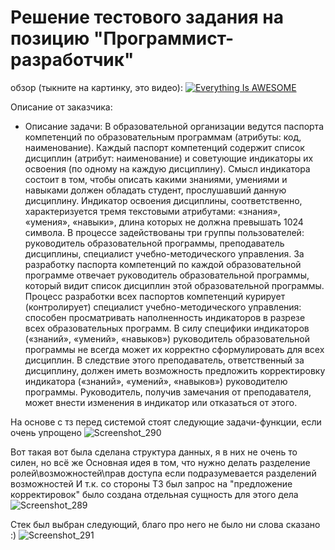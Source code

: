 # Решение тестового задания на позицию "Программист-разработчик"

обзор (тыкните на картинку, это видео):
[![Everything Is AWESOME](https://img.youtube.com/vi/StTqXEQ2l-Y/0.jpg)](https://youtu.be/cCHwpvTR4CQ "OMG")


Описание от заказчика:
- Описание задачи:
В образовательной организации ведутся паспорта компетенций по образовательным программам
(атрибуты: код, наименование). Каждый паспорт компетенций содержит список дисциплин (атрибут:
наименование) и советующие индикаторы их освоения (по одному на каждую дисциплину). Смысл
индикатора состоит в том, чтобы описать какими знаниями, умениями и навыками должен обладать студент,
прослушавший данную дисциплину. Индикатор освоения дисциплины, соответственно, характеризуется
тремя текстовыми атрибутами: «знания», «умения», «навыки», длина которых не должна превышать 1024
символа.
В процессе задействованы три группы пользователей: руководитель образовательной программы,
преподаватель дисциплины, специалист учебно-методического управления.
За разработку паспорта компетенций по каждой образовательной программе отвечает руководитель
образовательной программы, который видит список дисциплин этой образовательной программы. Процесс
разработки всех паспортов компетенций курирует (контролирует) специалист учебно-методического
управления: способен просматривать наполненность индикаторов в разрезе всех образовательных программ.
В силу специфики индикаторов («знаний», «умений», «навыков») руководитель образовательной
программы не всегда может их корректно сформулировать для всех дисциплин. В следствие этого
преподаватель, ответственный за дисциплину, должен иметь возможность предложить корректировку
индикатора («знаний», «умений», «навыков») руководителю программы. Руководитель, получив замечания
от преподавателя, может внести изменения в индикатор или отказаться от этого.

На основе с тз перед системой стоят следующие задачи-функции, если очень упрощено
![Screenshot_290](https://github.com/KutenkovV/Fullstack-Competencies/assets/66003391/f1057985-6133-4848-bc67-1201cf920a13)

Вот такая вот была сделана структура данных, я в них не очень то силен, но всё же
Основная идея в том, что нужно делать разделение ролей\возможностей\прав доступа если подразумевается разделений возможностей
И т.к. со стороны ТЗ был запрос на "предложение корректировок" было создана отдельная сущность для этого дела
![Screenshot_289](https://github.com/KutenkovV/Fullstack-Competencies/assets/66003391/5827ba4e-c020-4aea-8843-7d743d6fac0b)

Стек был выбран следующий, благо про него не было ни слова сказано :)
![Screenshot_291](https://github.com/KutenkovV/Fullstack-Competencies/assets/66003391/f563a738-841a-44ef-aa52-c6705c91f93f)
